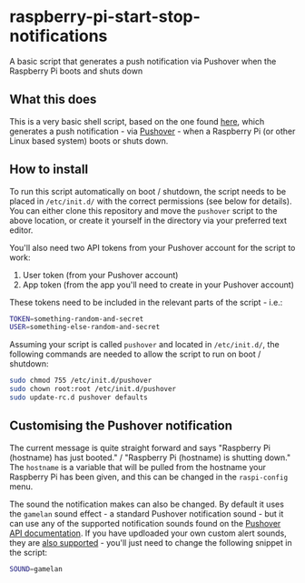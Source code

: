 # raspberry-pi-start-stop-notifications
A basic script that generates a push notification via Pushover when the Raspberry Pi boots and shuts down

## What this does
This is a very basic shell script, based on the one found [here](https://raspberrypi.stackexchange.com/questions/1531/how-do-i-set-up-pushover-service-to-tell-me-when-my-pi-is-shutting-down-or-start), which generates a push notification - via [Pushover](https://pushover.net) - when a Raspberry Pi (or other Linux based system) boots or shuts down.

## How to install
To run this script automatically on boot / shutdown, the script needs to be placed in `/etc/init.d/` with the correct permissions (see below for details). You can either clone this repository and move the `pushover` script to the above location, or create it yourself in the directory via your preferred text editor.

You'll also need two API tokens from your Pushover account for the script to work:

1. User token (from your Pushover account)
2. App token (from the app you'll need to create in your Pushover account)

These tokens need to be included in the relevant parts of the script - i.e.:

```bash
TOKEN=something-random-and-secret
USER=something-else-random-and-secret
```

Assuming your script is called `pushover` and located in `/etc/init.d/`, the following commands are needed to allow the script to run on boot / shutdown:

```bash
sudo chmod 755 /etc/init.d/pushover
sudo chown root:root /etc/init.d/pushover
sudo update-rc.d pushover defaults
```

##  Customising the Pushover notification
The current message is quite straight forward and says "Raspberry Pi (hostname) has just booted." / "Raspberry Pi (hostname) is shutting down." The `hostname` is a variable that will be pulled from the hostname your Raspberry Pi has been given, and this can be changed in the `raspi-config` menu.

The sound the notification makes can also be changed. By default it uses the `gamelan` sound effect - a standard Pushover notification sound - but it can use any of the supported notification sounds found on the [Pushover API documentation](https://pushover.net/api#sounds). If you have updloaded your own custom alert sounds, they are [also supported](https://blog.pushover.net/posts/2021/3/custom-sounds) - you'll just need to change the following snippet in the script:

```bash
SOUND=gamelan
```

